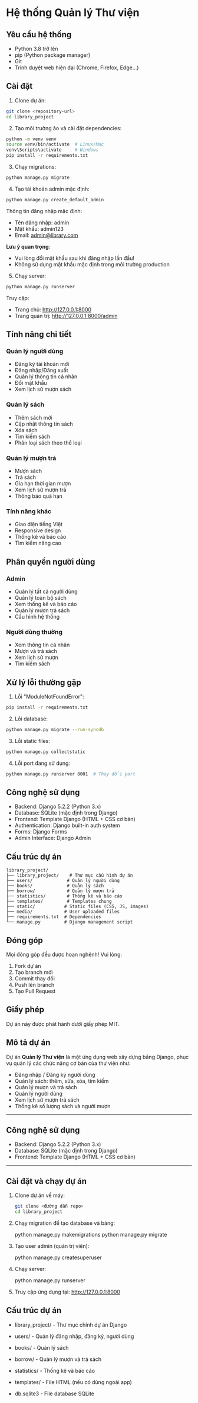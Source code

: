 # Hệ thống Quản lý Thư viện

## Yêu cầu hệ thống

- Python 3.8 trở lên
- pip (Python package manager)
- Git
- Trình duyệt web hiện đại (Chrome, Firefox, Edge...)

## Cài đặt

1. Clone dự án:
```bash
git clone <repository-url>
cd library_project
```

2. Tạo môi trường ảo và cài đặt dependencies:
```bash
python -m venv venv
source venv/bin/activate  # Linux/Mac
venv\Scripts\activate     # Windows
pip install -r requirements.txt
```

3. Chạy migrations:
```bash
python manage.py migrate
```

4. Tạo tài khoản admin mặc định:
```bash
python manage.py create_default_admin
```

Thông tin đăng nhập mặc định:
- Tên đăng nhập: admin
- Mật khẩu: admin123
- Email: admin@library.com

**Lưu ý quan trọng**: 
- Vui lòng đổi mật khẩu sau khi đăng nhập lần đầu!
- Không sử dụng mật khẩu mặc định trong môi trường production

5. Chạy server:
```bash
python manage.py runserver
```

Truy cập:
- Trang chủ: http://127.0.0.1:8000
- Trang quản trị: http://127.0.0.1:8000/admin

## Tính năng chi tiết

### Quản lý người dùng
- Đăng ký tài khoản mới
- Đăng nhập/Đăng xuất
- Quản lý thông tin cá nhân
- Đổi mật khẩu
- Xem lịch sử mượn sách

### Quản lý sách
- Thêm sách mới
- Cập nhật thông tin sách
- Xóa sách
- Tìm kiếm sách
- Phân loại sách theo thể loại

### Quản lý mượn trả
- Mượn sách
- Trả sách
- Gia hạn thời gian mượn
- Xem lịch sử mượn trả
- Thông báo quá hạn

### Tính năng khác
- Giao diện tiếng Việt
- Responsive design
- Thống kê và báo cáo
- Tìm kiếm nâng cao

## Phân quyền người dùng

### Admin
- Quản lý tất cả người dùng
- Quản lý toàn bộ sách
- Xem thống kê và báo cáo
- Quản lý mượn trả sách
- Cấu hình hệ thống

### Người dùng thường
- Xem thông tin cá nhân
- Mượn và trả sách
- Xem lịch sử mượn
- Tìm kiếm sách

## Xử lý lỗi thường gặp

1. Lỗi "ModuleNotFoundError":
```bash
pip install -r requirements.txt
```

2. Lỗi database:
```bash
python manage.py migrate --run-syncdb
```

3. Lỗi static files:
```bash
python manage.py collectstatic
```

4. Lỗi port đang sử dụng:
```bash
python manage.py runserver 8001  # Thay đổi port
```

## Công nghệ sử dụng

- Backend: Django 5.2.2 (Python 3.x)
- Database: SQLite (mặc định trong Django)
- Frontend: Template Django (HTML + CSS cơ bản)
- Authentication: Django built-in auth system
- Forms: Django Forms
- Admin Interface: Django Admin

## Cấu trúc dự án
```
library_project/
├── library_project/    # Thư mục cấu hình dự án
├── users/             # Quản lý người dùng
├── books/             # Quản lý sách
├── borrow/            # Quản lý mượn trả
├── statistics/        # Thống kê và báo cáo
├── templates/         # Templates chung
├── static/           # Static files (CSS, JS, images)
├── media/            # User uploaded files
├── requirements.txt  # Dependencies
└── manage.py         # Django management script
```

## Đóng góp

Mọi đóng góp đều được hoan nghênh! Vui lòng:
1. Fork dự án
2. Tạo branch mới
3. Commit thay đổi
4. Push lên branch
5. Tạo Pull Request

## Giấy phép

Dự án này được phát hành dưới giấy phép MIT.

## Mô tả dự án

Dự án **Quản lý Thư viện** là một ứng dụng web xây dựng bằng Django, phục vụ quản lý các chức năng cơ bản của thư viện như:

- Đăng nhập / Đăng ký người dùng
- Quản lý sách: thêm, sửa, xóa, tìm kiếm
- Quản lý mượn và trả sách
- Quản lý người dùng
- Xem lịch sử mượn trả sách
- Thống kê số lượng sách và người mượn

---

## Công nghệ sử dụng

- Backend: Django 5.2.2 (Python 3.x)
- Database: SQLite (mặc định trong Django)
- Frontend: Template Django (HTML + CSS cơ bản)

---

## Cài đặt và chạy dự án

1. Clone dự án về máy:
   ```bash
   git clone <đường dẫn repo>
   cd library_project
2. Chạy migration để tạo database và bảng:

    python manage.py makemigrations
    python manage.py migrate
3. Tạo user admin (quản trị viên):
    
    python manage.py createsuperuser

4. Chạy server:

    python manage.py runserver

5. Truy cập ứng dụng tại: http://127.0.0.1:8000

## Cấu trúc dự án
- library_project/ - Thư mục chính dự án Django

- users/ - Quản lý đăng nhập, đăng ký, người dùng

- books/ - Quản lý sách

- borrow/ - Quản lý mượn và trả sách

- statistics/ - Thống kê và báo cáo

- templates/ - File HTML (nếu có dùng ngoài app)

- db.sqlite3 - File database SQLite

